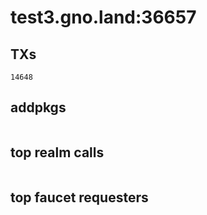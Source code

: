 # test3.gno.land:36657

## TXs
```
14648
```

## addpkgs
```
```

## top realm calls
```
```

## top faucet requesters
```
```

